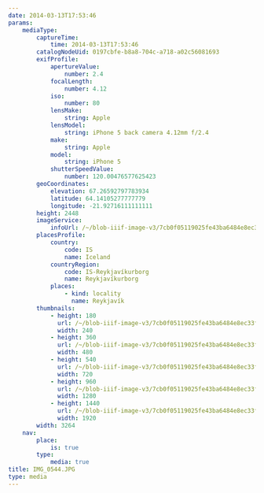 ```yaml
---
date: 2014-03-13T17:53:46
params:
    mediaType:
        captureTime:
            time: 2014-03-13T17:53:46
        catalogNodeUid: 0197cbfe-b8a8-704c-a718-a02c56081693
        exifProfile:
            apertureValue:
                number: 2.4
            focalLength:
                number: 4.12
            iso:
                number: 80
            lensMake:
                string: Apple
            lensModel:
                string: iPhone 5 back camera 4.12mm f/2.4
            make:
                string: Apple
            model:
                string: iPhone 5
            shutterSpeedValue:
                number: 120.00476577625423
        geoCoordinates:
            elevation: 67.26592797783934
            latitude: 64.14105277777779
            longitude: -21.92716111111111
        height: 2448
        imageService:
            infoUrl: /~/blob-iiif-image-v3/7cb0f05119025fe43ba6484e8ec33f1243f2ab0c0a1604327fe90025919a33f1/info.json
        placesProfile:
            country:
                code: IS
                name: Iceland
            countryRegion:
                code: IS-Reykjavíkurborg
                name: Reykjavíkurborg
            places:
                - kind: locality
                  name: Reykjavík
        thumbnails:
            - height: 180
              url: /~/blob-iiif-image-v3/7cb0f05119025fe43ba6484e8ec33f1243f2ab0c0a1604327fe90025919a33f1/full/240%2C180/0/default.jpg
              width: 240
            - height: 360
              url: /~/blob-iiif-image-v3/7cb0f05119025fe43ba6484e8ec33f1243f2ab0c0a1604327fe90025919a33f1/full/480%2C360/0/default.jpg
              width: 480
            - height: 540
              url: /~/blob-iiif-image-v3/7cb0f05119025fe43ba6484e8ec33f1243f2ab0c0a1604327fe90025919a33f1/full/720%2C540/0/default.jpg
              width: 720
            - height: 960
              url: /~/blob-iiif-image-v3/7cb0f05119025fe43ba6484e8ec33f1243f2ab0c0a1604327fe90025919a33f1/full/1280%2C960/0/default.jpg
              width: 1280
            - height: 1440
              url: /~/blob-iiif-image-v3/7cb0f05119025fe43ba6484e8ec33f1243f2ab0c0a1604327fe90025919a33f1/full/1920%2C1440/0/default.jpg
              width: 1920
        width: 3264
    nav:
        place:
            is: true
        type:
            media: true
title: IMG_0544.JPG
type: media
---
```

